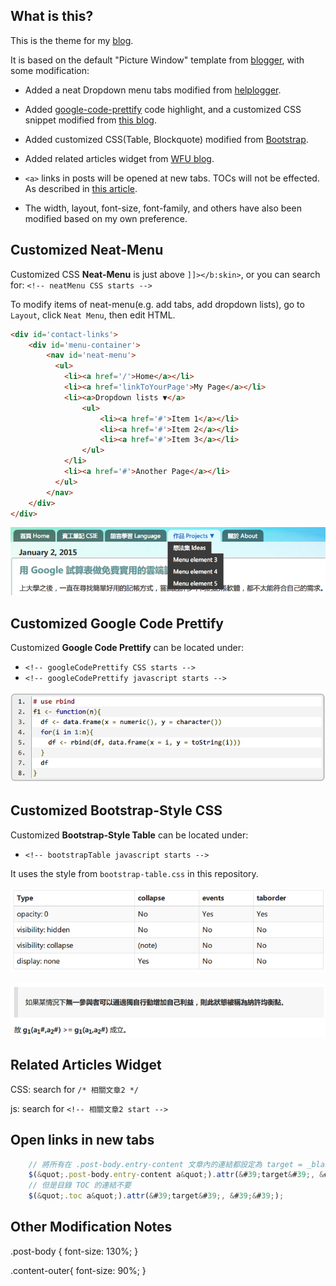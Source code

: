 ## What is this?

This is the theme for my [blog](http://blog.chunnorris.cc/).

It is based on the default "Picture Window" template from [blogger](https://www.blogger.com/home), with some modification:

- Added a neat Dropdown menu tabs modified from [helplogger](http://helplogger.blogspot.in/2014/02/add-a-neat-css-dropdown-menu-in-blogger.html).

- Added [google-code-prettify](https://code.google.com/p/google-code-prettify) code highlight, and a customized CSS snippet modified from [this blog](http://eric0806.blogspot.tw/2014/04/blogger-google-code-prettify.html).

- Added customized CSS(Table, Blockquote) modified from [Bootstrap](http://getbootstrap.com/).

- Added related articles widget from [WFU blog](http://www.wfublog.com/2014/05/blogger-related-posts-2-custom-thumbnail.html).

- `<a>` links in posts will be opened at new tabs. TOCs will not be effected. As described in [this article](http://stackoverflow.com/questions/4425198/markdown-target-blank).

- The width, layout, font-size, font-family, and others have also been modified based on my own preference.


## Customized Neat-Menu

Customized CSS **Neat-Menu** is just above `]]></b:skin>`, or you can search for: `<!-- neatMenu CSS starts -->`

To modify items of neat-menu(e.g. add tabs, add dropdown lists), go to `Layout`, click `Neat Menu`, then edit HTML.

```html
<div id='contact-links'>
    <div id='menu-container'>
        <nav id='neat-menu'>
          <ul>
            <li><a href='/'>Home</a></li>
            <li><a href='linkToYourPage'>My Page</a></li>
            <li><a>Dropdown lists ▼</a>
                <ul>
                    <li><a href='#'>Item 1</a></li>
                    <li><a href='#'>Item 2</a></li>
                    <li><a href='#'>Item 3</a></li>
                </ul>
            </li>
            <li><a href='#'>Another Page</a></li>
          </ul>
        </nav>
    </div>
</div>
```

![](demo/neat-menu.png)


## Customized Google Code Prettify

Customized **Google Code Prettify** can be located under:

- `<!-- googleCodePrettify CSS starts -->`
- `<!-- googleCodePrettify javascript starts -->`

![](demo/google-code-prettify.png)


## Customized Bootstrap-Style CSS

Customized **Bootstrap-Style Table** can be located under:

- `<!-- bootstrapTable javascript starts -->`

It uses the style from `bootstrap-table.css` in this repository.

![](demo/bootstrap-table.png)

![](demo/blockquote.png)

## Related Articles Widget

CSS: search for `/* 相關文章2 */`

js: search for `<!-- 相關文章2 start -->`

## Open links in new tabs

```javascript
    // 將所有在 .post-body.entry-content 文章內的連結都設定為 target = _blank
    $(&quot;.post-body.entry-content a&quot;).attr(&#39;target&#39;, &#39;_blank&#39;);
    // 但是目錄 TOC 的連結不要
    $(&quot;.toc a&quot;).attr(&#39;target&#39;, &#39;&#39;);
```

## Other Modification Notes

.post-body {
  font-size: 130%;
}

.content-outer{
  font-size: 90%;
}
